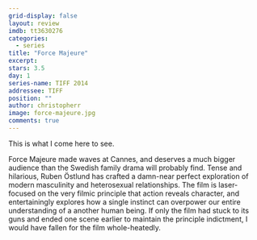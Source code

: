```yaml
---
grid-display: false
layout: review
imdb: tt3630276
categories: 
  - series
title: "Force Majeure"
excerpt: 
stars: 3.5
day: 1
series-name: TIFF 2014
addressee: TIFF
position: ""
author: christopherr
image: force-majeure.jpg
comments: true
---
```


This is what I come here to see.

Force Majeure made waves at Cannes, and deserves a much bigger audience than the Swedish family drama will probably find. Tense and hilarious, Ruben Östlund has crafted a damn-near perfect exploration of modern masculinity and heterosexual relationships. The film is laser-focused on the very filmic principle that action reveals character, and entertainingly explores how a single instinct can overpower our entire understanding of a another human being. If only the film had stuck to its guns and ended one scene earlier to maintain the principle indictment, I would have fallen for the film whole-heatedly.